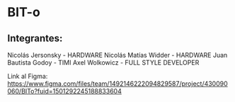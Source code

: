 # BIT-o
## Integrantes:
Nicolás Jersonsky - HARDWARE
Nicolás Matías Widder - HARDWARE
Juan Bautista Godoy - TIMI
Axel Wolkowicz - FULL STYLE DEVELOPER

Link al Figma: https://www.figma.com/files/team/1492146222094829587/project/430090060/BITo?fuid=1501292245188833604
